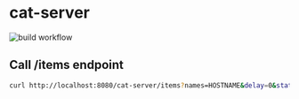 # cat-server
![build workflow](https://github.com/milkchocolate/cat-server/actions/workflows/build.yml/badge.svg)

## Call /items endpoint
```sh
curl http://localhost:8080/cat-server/items?names=HOSTNAME&delay=0&statusCode=200
```